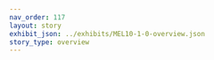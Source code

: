 ```yaml
---
nav_order: 117
layout: story
exhibit_json: ../exhibits/MEL10-1-0-overview.json
story_type: overview
---
```

